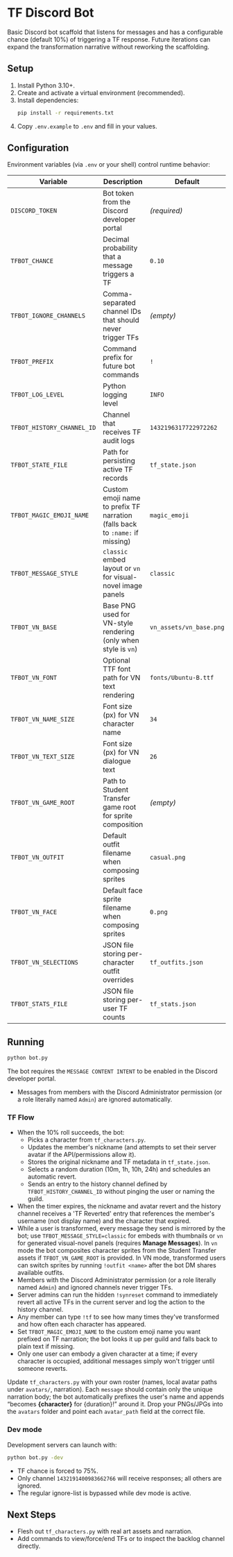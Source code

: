 ﻿# TF Discord Bot

Basic Discord bot scaffold that listens for messages and has a configurable chance (default 10%) of triggering a TF response. Future iterations can expand the transformation narrative without reworking the scaffolding.

## Setup
1. Install Python 3.10+.
2. Create and activate a virtual environment (recommended).
3. Install dependencies:
   ```bash
   pip install -r requirements.txt
   ```
4. Copy `.env.example` to `.env` and fill in your values.

## Configuration
Environment variables (via `.env` or your shell) control runtime behavior:

| Variable | Description | Default |
| --- | --- | --- |
| `DISCORD_TOKEN` | Bot token from the Discord developer portal | _(required)_ |
| `TFBOT_CHANCE` | Decimal probability that a message triggers a TF | `0.10` |
| `TFBOT_IGNORE_CHANNELS` | Comma-separated channel IDs that should never trigger TFs | _(empty)_ |
| `TFBOT_PREFIX` | Command prefix for future bot commands | `!` |
| `TFBOT_LOG_LEVEL` | Python logging level | `INFO` |
| `TFBOT_HISTORY_CHANNEL_ID` | Channel that receives TF audit logs | `1432196317722972262` |
| `TFBOT_STATE_FILE` | Path for persisting active TF records | `tf_state.json` |
| `TFBOT_MAGIC_EMOJI_NAME` | Custom emoji name to prefix TF narration (falls back to `:name:` if missing) | `magic_emoji` |
| `TFBOT_MESSAGE_STYLE` | `classic` embed layout or `vn` for visual-novel image panels | `classic` |
| `TFBOT_VN_BASE` | Base PNG used for VN-style rendering (only when style is `vn`) | `vn_assets/vn_base.png` |
| `TFBOT_VN_FONT` | Optional TTF font path for VN text rendering | `fonts/Ubuntu-B.ttf` |
| `TFBOT_VN_NAME_SIZE` | Font size (px) for VN character name | `34` |
| `TFBOT_VN_TEXT_SIZE` | Font size (px) for VN dialogue text | `26` |
| `TFBOT_VN_GAME_ROOT` | Path to Student Transfer game root for sprite composition | _(empty)_ |
| `TFBOT_VN_OUTFIT` | Default outfit filename when composing sprites | `casual.png` |
| `TFBOT_VN_FACE` | Default face sprite filename when composing sprites | `0.png` |
| `TFBOT_VN_SELECTIONS` | JSON file storing per-character outfit overrides | `tf_outfits.json` |
| `TFBOT_STATS_FILE` | JSON file storing per-user TF counts | `tf_stats.json` |

## Running
```bash
python bot.py
```
The bot requires the `MESSAGE CONTENT INTENT` to be enabled in the Discord developer portal.

- Messages from members with the Discord Administrator permission (or a role literally named `Admin`) are ignored automatically.

### TF Flow
- When the 10% roll succeeds, the bot:
  - Picks a character from `tf_characters.py`.
  - Updates the member's nickname (and attempts to set their server avatar if the API/permissions allow it).
  - Stores the original nickname and TF metadata in `tf_state.json`.
  - Selects a random duration (10m, 1h, 10h, 24h) and schedules an automatic revert.
  - Sends an entry to the history channel defined by `TFBOT_HISTORY_CHANNEL_ID` without pinging the user or naming the guild.
- When the timer expires, the nickname and avatar revert and the history channel receives a 'TF Reverted' entry that references the member's username (not display name) and the character that expired.
- While a user is transformed, every message they send is mirrored by the bot; use `TFBOT_MESSAGE_STYLE=classic` for embeds with thumbnails or `vn` for generated visual-novel panels (requires **Manage Messages**). In `vn` mode the bot composites character sprites from the Student Transfer assets if `TFBOT_VN_GAME_ROOT` is provided. In VN mode, transformed users can switch sprites by running `!outfit <name>` after the bot DM shares available outfits.
- Members with the Discord Administrator permission (or a role literally named `Admin`) and ignored channels never trigger TFs.
- Server admins can run the hidden `!synreset` command to immediately revert all active TFs in the current server and log the action to the history channel.
- Any member can type `!tf` to see how many times they've transformed and how often each character has appeared.
- Set `TFBOT_MAGIC_EMOJI_NAME` to the custom emoji name you want prefixed on TF narration; the bot looks it up per guild and falls back to plain text if missing.
- Only one user can embody a given character at a time; if every character is occupied, additional messages simply won't trigger until someone reverts.

Update `tf_characters.py` with your own roster (names, local avatar paths under `avatars/`, narration). Each `message` should contain only the unique narration body; the bot automatically prefixes the user's name and appends “becomes **{character}** for {duration}!” around it. Drop your PNGs/JPGs into the `avatars` folder and point each `avatar_path` field at the correct file.

### Dev mode
Development servers can launch with:
```bash
python bot.py -dev
```
- TF chance is forced to 75%.
- Only channel `1432191400983662766` will receive responses; all others are ignored.
- The regular ignore-list is bypassed while dev mode is active.

## Next Steps
- Flesh out `tf_characters.py` with real art assets and narration.
- Add commands to view/force/end TFs or to inspect the backlog channel directly.

